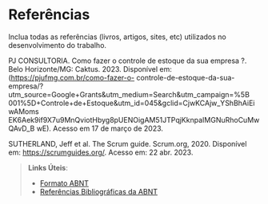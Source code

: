 # Referências

Inclua todas as referências (livros, artigos, sites, etc) utilizados no desenvolvimento do trabalho.


PJ CONSULTORIA. Como fazer o controle de estoque da sua empresa ?. Belo Horizonte/MG: Caktus. 2023. Disponível em:  (https://pjufmg.com.br/como-fazer-o- controle-de-estoque-da-sua- empresa/?utm_source=Google+Grants&utm_medium=Search&utm_campaign=%5B 001%5D+Controle+de+Estoque&utm_id=045&gclid=CjwKCAjw_YShBhAiEiwAMoms EK6Aek9if9X7u9MnQviotHbyg8pUENOigAM51JTPqjKknpaIMGNuRhoCuMwQAvD_B wE). 
Acesso em 17 de março de 2023.


SUTHERLAND, Jeff et al. The Scrum guide. Scrum.org, 2020. Disponível em: https://scrumguides.org/. Acesso em: 22 abr. 2023.


> **Links Úteis**:
> - [Formato ABNT](https://www.normastecnicas.com/abnt/trabalhos-academicos/referencias/)
> - [Referências Bibliográficas da ABNT](https://comunidade.rockcontent.com/referencia-bibliografica-abnt/)
